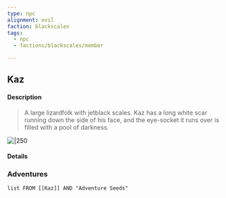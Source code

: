 ```yaml
---
type: npc
alignment: evil
faction: blackscales
tags:
  - npc
  - factions/blackscales/member

---
```


## Kaz

#### Description

> A large lizardfolk with jetblack scales.
> Kaz has a long white scar running down the side of his face, and the eye-socket it runs over is filled with a pool of darkness.


![|250](https://static.wikia.nocookie.net/forgottenrealms/images/8/8c/Blackscale.jpeg/revision/latest/scale-to-width-down/400?cb=20161025123009)

#### Details


### Adventures
```dataview
list FROM [[Kaz]] AND "Adventure Seeds"
```